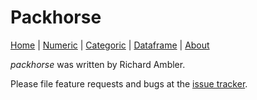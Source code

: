 # Packhorse

[Home](Home.md) | [Numeric](numeric.md) | [Categoric](categoric.md) | [Dataframe](dataframe.md) | [About](about.md)



*packhorse* was written by Richard Ambler.

Please file feature requests and bugs at the [issue tracker](https://bitbucket.org/ram6ler/packhorse/issues).
